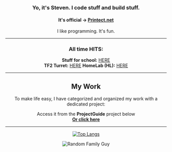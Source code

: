 <div align="center">

### Yo, it's Steven. I code stuff and build stuff.
#### It's official → [**Printect.net**](https://printect.net/)

I like programming. It's fun.

---

### **All time HITS:**
<p>
  <strong>Stuff for school:</strong> <a href="https://www.fs-testbed.com/data">HERE</a><br>
  <strong>TF2 Turret:</strong> <a href="https://github.com/StevenNaliwajka/TF2SentryEE">HERE</a>
  <strong>HomeLab (HL):</strong> <a href="https://https://github.com/StevenNaliwajka/HL">HERE</a>
</p>

---

## **My Work**
To make life easy, I have categorized and organized my work with a dedicated project:  
<p>
  Access it from the <strong>ProjectGuide</strong> project below<br>
  <a href="https://github.com/StevenNaliwajka/ProjectGuide"><strong>Or click here</strong></a>
</p>

---

[![Top Langs](https://github-readme-stats.vercel.app/api/top-langs/?username=StevenNaliwajka&theme=dracula&hide=G-code)](https://github.com/anuraghazra/github-readme-stats)

![Random Family Guy](https://www.naliwajka.com/peter)

</div>
